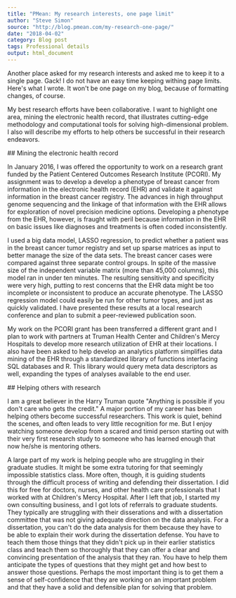 ```yaml
---
title: "PMean: My research interests, one page limit"
author: "Steve Simon"
source: "http://blog.pmean.com/my-research-one-page/"
date: "2018-04-02"
category: Blog post
tags: Professional details
output: html_document
---
```


Another place asked for my research interests and asked me to keep it to
a single page. Gack! I do not have an easy time keeping withing page
limits. Here's what I wrote. It won't be one page on my blog, because of
formatting changes, of course.

<!---More--->

My best research efforts have been collaborative. I want to highlight
one area, mining the electronic health record, that illustrates
cutting-edge methodology and computational tools for solving
high-dimensional problem. I also will describe my efforts to help others
be successful in their research endeavors.

\#\# Mining the electronic health record

In January 2016, I was offered the opportunity to work on a research
grant funded by the Patient Centered Outcomes Research Institute
(PCORI). My assignment was to develop a develop a phenotype of breast
cancer from information in the electronic health record (EHR) and
validate it against information in the breast cancer registry. The
advances in high throughput genome sequencing and the linkage of that
information with the EHR allows for exploration of novel precision
medicine options. Developing a phenotype from the EHR, however, is
fraught with peril because information in the EHR on basic issues like
diagnoses and treatments is often coded inconsistently.

I used a big data model, LASSO regression, to predict whether a patient
was in the breast cancer tumor registry and set up sparse matrices as
input to better manage the size of the data sets. The breast cancer
cases were compared against three separate control groups. In spite of
the massive size of the independent variable matrix (more than 45,000
columns), this model ran in under ten minutes. The resulting sensitivity
and specificity were very high, putting to rest concerns that the EHR
data might be too incomplete or inconsistent to produce an accurate
phenotype. The LASSO regression model could easily be run for other
tumor types, and just as quickly validated. I have presented these
results at a local research conference and plan to submit a
peer-reviewed publication soon.

My work on the PCORI grant has been transferred a different grant and I
plan to work with partners at Truman Health Center and Children's Mercy
Hospitals to develop more research utilization of EHR at their
locations. I also have been asked to help develop an analytics platform
simplifies data mining of the EHR through a standardized library of
functions interfacing SQL databases and R. This library would query meta
data descriptors as well, expanding the types of analyses available to
the end user.

\#\# Helping others with research

I am a great believer in the Harry Truman quote "Anything is possible if
you don't care who gets the credit." A major portion of my career has
been helping others become successful researchers. This work is quiet,
behind the scenes, and often leads to very little recognition for me.
But I enjoy watching someone develop from a scared and timid person
starting out with their very first research study to someone who has
learned enough that now he/she is mentoring others.

A large part of my work is helping people who are struggling in their
graduate studies. It might be some extra tutoring for that seemingly
impossible statistics class. More often, though, it is guiding students
through the difficult process of writing and defending their
dissertation. I did this for free for doctors, nurses, and other health
care professionals that I worked with at Children's Mercy Hospital.
After I left that job, I started my own consulting business, and I got
lots of referrals to graduate students. They typically are struggling
with their disserations and with a dissertation committee that was not
giving adequate direction on the data analysis. For a dissertation, you
can't do the data analysis for them because they have to be able to
explain their work during the dissertation defense. You have to teach
them those things that they didn't pick up in their earlier statistics
class and teach them so thoroughly that they can offer a clear and
convincing presentation of the analysis that they ran. You have to help
them anticipate the types of questions that they might get and how best
to answer those questions. Perhaps the most important thing is to get
them a sense of self-confidence that they are working on an important
problem and that they have a solid and defensible plan for solving that
problem.


